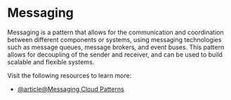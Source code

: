 # Messaging

Messaging is a pattern that allows for the communication and coordination between different components or systems, using messaging technologies such as message queues, message brokers, and event buses. This pattern allows for decoupling of the sender and receiver, and can be used to build scalable and flexible systems.

Visit the following resources to learn more:

- [@article@Messaging Cloud Patterns](https://learn.microsoft.com/en-us/azure/architecture/patterns/category/messaging)